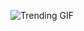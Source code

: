 
<!-- GIF_SECTION -->
![Trending GIF](https://media4.giphy.com/media/v1.Y2lkPThiYjIxNzcyODVwcDNua29vbDNnd2p1eXdycWlqOXl4ZWtzejZwbjB5OXc3MWwyNSZlcD12MV9naWZzX3NlYXJjaCZjdD1n/xT8qBsOjMOcdeGJIU8/giphy.gif)
<!-- END_GIF_SECTION -->
